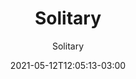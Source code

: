 ---
# Essential settings
title: "Solitary"
subtitle: "Solitary"
type: "post"
date: 2021-05-12T12:05:13-03:00
translationKey: "Solitary"

# Scheduling
draft: true

# Organization
layout:
topics: [""]
tags: []

# Style
style: "horizontal"
size: "md"
color: ""
textColor: ""
weight: ""

# Custom Classes
headerClass: ""
titleClass: ""
summaryClass: ""
footerClass: ""

# Thumbnail / Featured
summary: ""
thumb: "images/Placeholder.jpg"
alt: "Esse é o placeholder"

#<div class="row d-flex" data-masonry='{"percentPosition": true }'>
#    <div class="col-1"></div>
#    {{< imgproc path="images/snow.jpg" method="Fill" size="1920x1080" col="8" >}}
#</div>

#<div class="row d-flex justify-content-center">
#    {{< imgproc path="images/snow.jpg" method="Fill" size="1920x1080" col="8" >}}
#</div>
---
